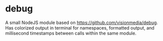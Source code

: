 # debug
A small NodeJS module based on https://github.com/visionmedia/debug. Has colorized output in terminal for namespaces, formatted output, and millisecond timestamps between calls within the same module.
